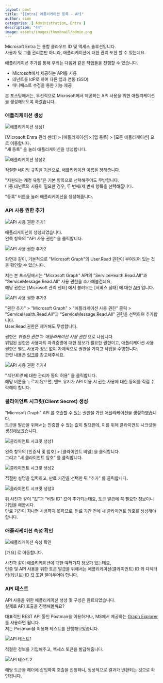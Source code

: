 ```yaml
---
layout: post
title: "[Entra] 애플리케이션 등록 - API"
author: sion
categories: [ Administration, Entra ]
description: "44"
image: assets/images/thumbnail/admin.png
---
```


Microsoft Entra 는 통합 클라우드 ID 및 액세스 솔루션입니다.  
사용자 및 그룹 관리뿐만 아니라, 애플리케이션에 대한 관리 또한 할 수 있는데요.  

애플리케이션 추가를 통해 우리는 다음과 같은 작업들을 진행할 수 있습니다. 
- Microsoft에서 제공하는 API를 사용
- 테넌트를 IdP로 하여 다른 앱과 연동 (SSO)
- 매니페스트 수정을 통한 기능 제공

본 포스팅에서는, 우선적으로 Microsoft에서 제공하는 API 사용을 위한 애플리케이션을 생성해보도록 하겠습니다.  


### 애플리케이션 생성

<img src="{{site.baseurl}}/assets/images/44/1.PNG" title="애플리케이션 생성1">  

[Microsoft Entra 관리 센터] > [애플리케이션]> [앱 등록] > [모든 애플리케이션] 으로 이동합니다.  
"새 등록" 을 눌러 애플리케이션을 생성합니다.  

<img src="{{site.baseurl}}/assets/images/44/2.PNG" title="애플리케이션 생성2">

적절한 네이밍 규칙을 기반으로, 애플리케이션 이름을 정해줍니다.  

"지원되는 계정 유형"은 기본 항목으로 선택해주어도 무방합니다.  
다중 테넌트와 사용이 필요한 경우, 두 번째/세 번째 항목을 선택해줍니다.  

"등록" 버튼을 눌러 애플리케이션을 생성해줍니다.  


### API 사용 권한 추가

<img src="{{site.baseurl}}/assets/images/44/3.PNG" title="API 사용 권한 추가1">

애플리케이션이 생성되었습니다.  
왼쪽 항목의 "API 사용 권한" 을 클릭합니다.  

<img src="{{site.baseurl}}/assets/images/44/4.PNG" title="API 사용 권한 추가2">

화면과 같이, 기본적으로 "Microsoft Graph"의 User.Read 권한이 부여되어 있는 것을 확인할 수 있습니다.  

저는 본 포스팅에서는 "Microsoft Graph" API의 "ServiceHealth.Read.All"과 "ServiceMessage.Read.All" 사용 권한을 추가해볼건데요,  
해당 권한은 [Microsoft 관리 센터] 에서 불러오는 [서비스 상태] 에 대한 [API][1] 입니다.  

<img src="{{site.baseurl}}/assets/images/44/5.PNG" title="API 사용 권한 추가3">

"권한 추가" > "Microsoft Graph" > "애플리케이션 사용 권한" 클릭 > "ServiceHealth.Read.All"과 "ServiceMessage.Read.All" 권한을 선택하여 추가합니다.  
User.Read 권한은 제거해도 무방합니다.

권한은 _위임된 권한_ 과 _애플리케이션 사용 권한_ 으로 나뉩니다.  
위임된 권한은 사용자의 자격증명에 대한 정보가 필요한 권한이고, 애플리케이션 사용 권한은 별도 사용자 정보 없이 자체적으로 권한을 가지고 작업을 수행합니다.  
관련 내용은 [링크][2]를 참고해주세요.  

<img src="{{site.baseurl}}/assets/images/44/6.PNG" title="API 사용 권한 추가4">

"_테넌트명_ 에 대한 관리자 동의 허용" 을 클릭합니다.  
해당 버튼을 누르지 않으면, 엔드 유저가 API 이용 시 권한 사용에 대한 동의를 직접 수락해야 합니다.  


### 클라이언트 시크릿(Client Secret) 생성

"Microsoft Graph" API 를 호출할 수 있는 권한을 가진 애플리케이션을 생성하였습니다.  
토큰을 발급을 위해서는 인증할 수 있는 값이 필요한데, 이를 위해 클라이언트 시크릿을 생성해보겠습니다.  

<img src="{{site.baseurl}}/assets/images/44/7.PNG" title="클라이언트 시크릿 생성1">

왼쪽 항목의 [인증서 및 암호] > [클라이언트 비밀] 을 클릭합니다.  
그리고 "새 클라이언트 암호" 를 클릭합니다.  

<img src="{{site.baseurl}}/assets/images/44/8.PNG" title="클라이언트 시크릿 생성2">

적절한 설명을 입력하고, 만료 기간을 선택한 뒤 "추가" 를 클릭합니다.  

<img src="{{site.baseurl}}/assets/images/44/9.PNG" title="클라이언트 시크릿 생성3">

위 사진과 같이 "값"과 "비밀 ID" 값이 추가되는데요, 토큰 발급에 꼭 필요한 정보이니 기입을 해둡시다.  
만료 기간이 지나면 사용하지 못하므로, 만료 기간 전에 새 클라이언트 암호를 생성해야 합니다.  


### 애플리케이션 속성 확인

<img src="{{site.baseurl}}/assets/images/44/3.PNG" title="애플리케이션 속성 확인">

[개요] 로 이동합니다.  

사진과 같이 애플리케이션에 대한 여러가지 정보가 있는데요,  
인증 및 API 사용을 위한 토큰 발급을 위해서는 애플리케이션(클라이언트) ID 와 디렉터리(테넌트) ID 값 또한 알아두어야 합니다.  


### API 테스트

API 사용을 위한 애플리케이션 생성 및 구성은 완료되었습니다.  
실제로 API 호출을 진행해볼까요?  

대표적인 REST API 툴인 Postman을 이용하거나, MS에서 제공하는 [Graph Explorer][3]를 사용하면 됩니다.  
저는 Postman을 이용해 테스트를 진행해보았습니다.  

<img src="{{site.baseurl}}/assets/images/44/10.PNG" title="API 테스트1">

적절한 정보를 기입해주고, 액세스 토큰을 발급해줍니다.  

<img src="{{site.baseurl}}/assets/images/44/11.PNG" title="API 테스트2">

해당 토큰을 헤더에 삽입하여 호출을 진행하니, 정상적으로 결과가 반환되는 것으로 확인됩니다.  

[1]: https://learn.microsoft.com/en-us/graph/api/serviceannouncement-list-issues?view=graph-rest-1.0&tabs=http
[2]: https://learn.microsoft.com/en-us/security/zero-trust/develop/acquire-application-authorization-to-access-resources
[3]: https://developer.microsoft.com/en-us/graph/graph-explorer